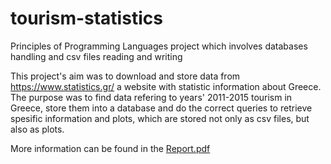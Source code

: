 # tourism-statistics
Principles of Programming Languages project which involves databases handling and csv files reading and writing

This project's aim was to download and store data from https://www.statistics.gr/ a website with statistic information about Greece.
The purpose was to find data refering to years' 2011-2015 tourism in Greece, store them into a database and do the correct queries to retrieve spesific information and plots, which are stored not only as csv files, but also as plots.

More information can be found in the [Report.pdf](Report.pdf)
